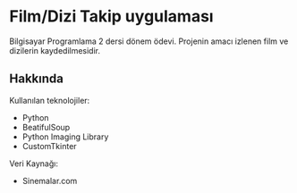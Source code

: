 # Film/Dizi Takip uygulaması

Bilgisayar Programlama 2 dersi dönem ödevi. Projenin amacı izlenen film ve dizilerin kaydedilmesidir.
 
## Hakkında

Kullanılan teknolojiler:
  - Python
  - BeatifulSoup
  - Python Imaging Library
  - CustomTkinter

Veri Kaynağı: 
  - Sinemalar.com
